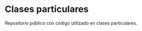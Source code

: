 Clases particulares
===================

Repositorio público con código utilizado en clases particulares. 

